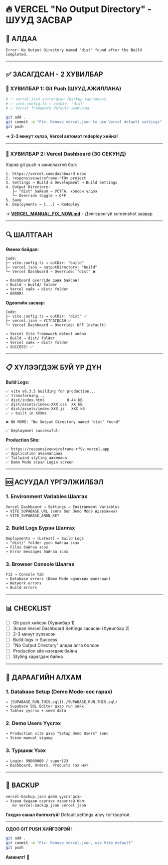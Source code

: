 # 🔥 VERCEL "No Output Directory" - ШУУД ЗАСВАР

## 🚨 АЛДАА
```
Error: No Output Directory named "dist" found after the Build completed.
```

---

## ✅ ЗАСАГДСАН - 2 ХУВИЛБАР

### 🎯 ХУВИЛБАР 1: Git Push (ШУУД АЖИЛЛАНА)

```bash
# ✅ vercel.json устгагдсан (backup хадгалсан)
# ✅ vite.config.ts → outDir: "dist"
# ✅ Vercel framework default ашиглана

git add .
git commit -m "Fix: Remove vercel.json to use Vercel default settings"
git push
```

**→ 2-3 минут хүлээ, Vercel автомат redeploy хийнэ!**

---

### 🔧 ХУВИЛБАР 2: Vercel Dashboard (30 СЕКУНД)

Хэрэв git push ч ажиллахгүй бол:

```
1. https://vercel.com/dashboard нээх
2. responsiveuwireframe-rf9v project
3. Settings → Build & Development → Build Settings
4. Output Directory: 
   ├─ "dist" байвал → УСТГА, хоосон үлдээ
   └─ Override toggle → OFF
5. Save
6. Deployments → [...] → Redeploy
```

→ **[VERCEL_MANUAL_FIX_NOW.md](./VERCEL_MANUAL_FIX_NOW.md)** - Дэлгэрэнгүй screenshot заавар

---

## 🔍 ШАЛТГААН

**Өмнөх байдал:**
```
Code:
├─ vite.config.ts → outDir: "build"
├─ vercel.json → outputDirectory: "build"
└─ Vercel Dashboard → Override: "dist" ❌

→ Dashboard override давж байсан!
→ Build → build/ folder
→ Vercel хайх → dist/ folder
→ ERROR!
```

**Одоогийн засвар:**
```
Code:
├─ vite.config.ts → outDir: "dist" ✅
├─ vercel.json → УСТГАГДСАН ✅
└─ Vercel Dashboard → Override: OFF (default)

→ Vercel Vite framework detect хийнэ
→ Build → dist/ folder
→ Vercel хайх → dist/ folder
→ SUCCESS! ✅
```

---

## 📋 ХҮЛЭЭГДЭЖ БУЙ ҮР ДҮН

**Build Logs:**
```
✅ vite v6.3.5 building for production...
✅ transforming...
✅ dist/index.html          0.44 kB
✅ dist/assets/index-XXX.css  XX kB
✅ dist/assets/index-XXX.js   XXX kB
✅ ✓ built in XXXms

❌ NO MORE: "No Output Directory named 'dist' found"

✅ Deployment successful!
```

**Production Site:**
```
✅ https://responsiveuwireframe-rf9v.vercel.app
✅ Application ачаалагдана
✅ Tailwind styling ажиллана
✅ Demo Mode эсвэл Login screen
```

---

## 🆘 АСУУДАЛ ҮРГЭЛЖИЛБЭЛ

### 1. Environment Variables Шалгах

```
Vercel Dashboard → Settings → Environment Variables
→ VITE_SUPABASE_URL (алга бол Demo Mode идэвхжинэ)
→ VITE_SUPABASE_ANON_KEY
```

### 2. Build Logs Бүрэн Шалгах

```
Deployments → [Latest] → Build Logs
→ "dist/" folder үүсч байгаа эсэх
→ Files байгаа эсэх
→ Error messages байгаа эсэх
```

### 3. Browser Console Шалгах

```
F12 → Console tab
→ Database errors (Demo Mode идэвхжих шалтгаан)
→ Network errors
→ Build errors
```

---

## 📊 CHECKLIST

- [ ] Git push хийсэн (Хувилбар 1)
- [ ] Эсвэл Vercel Dashboard Settings засасан (Хувилбар 2)
- [ ] 2-3 минут хүлээсэн
- [ ] Build logs → Success
- [ ] "No Output Directory" алдаа алга болсон
- [ ] Production site нээгдэж байна
- [ ] Styling харагдаж байна

---

## 🎯 ДАРААГИЙН АЛХАМ

### 1. Database Setup (Demo Mode-оос гарах)

```
→ [SUPABASE_RUN_THIS.sql](./SUPABASE_RUN_THIS.sql)
→ Supabase SQL Editor дээр run хийх
→ Tables үүсгэх + seed data
```

### 2. Demo Users Үүсгэх

```
→ Production site дээр "Setup Demo Users" товч
→ Эсвэл manual signup
```

### 3. Туршиж Үзэх

```
→ Login: 99000000 / super123
→ Dashboard, Orders, Products гэх мэт
```

---

## 📁 BACKUP

```
vercel-backup.json файл үүсгэгдсэн
→ Хэрэв буцааж сэргээх хэрэгтэй бол:
   mv vercel-backup.json vercel.json
```

**Гэхдээ санал болгохгүй!** Default settings илүү тогтвортой.

---

**ОДОО GIT PUSH ХИЙГЭЭРЭЙ!**

```bash
git add .
git commit -m "Fix: Remove vercel.json, use Vite default"
git push
```

**Амжилт!** 🚀
